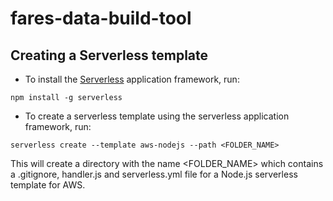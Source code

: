 # fares-data-build-tool

## Creating a Serverless template

- To install the [Serverless](https://serverless.com/) application framework, run:

```
npm install -g serverless
```

- To create a serverless template using the serverless application framework, run:

```
serverless create --template aws-nodejs --path <FOLDER_NAME>
```

This will create a directory with the name <FOLDER_NAME> which contains a .gitignore, handler.js and serverless.yml file for a Node.js serverless template for AWS.
